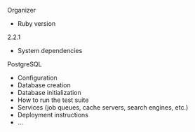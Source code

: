 Organizer

* Ruby version 

2.2.1

* System dependencies

PostgreSQL

* Configuration
* Database creation
* Database initialization
* How to run the test suite
* Services (job queues, cache servers, search engines, etc.)
* Deployment instructions
* ...


